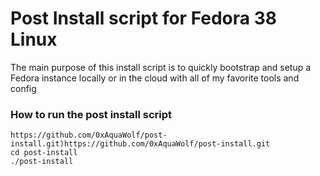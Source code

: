 # Post Install script for Fedora 38 Linux

The main purpose of this install script is to quickly bootstrap and setup a Fedora instance locally or in the cloud with all of my favorite tools and config

### How to run the post install script
```shell
https://github.com/0xAquaWolf/post-install.git)https://github.com/0xAquaWolf/post-install.git
cd post-install
./post-install
```
